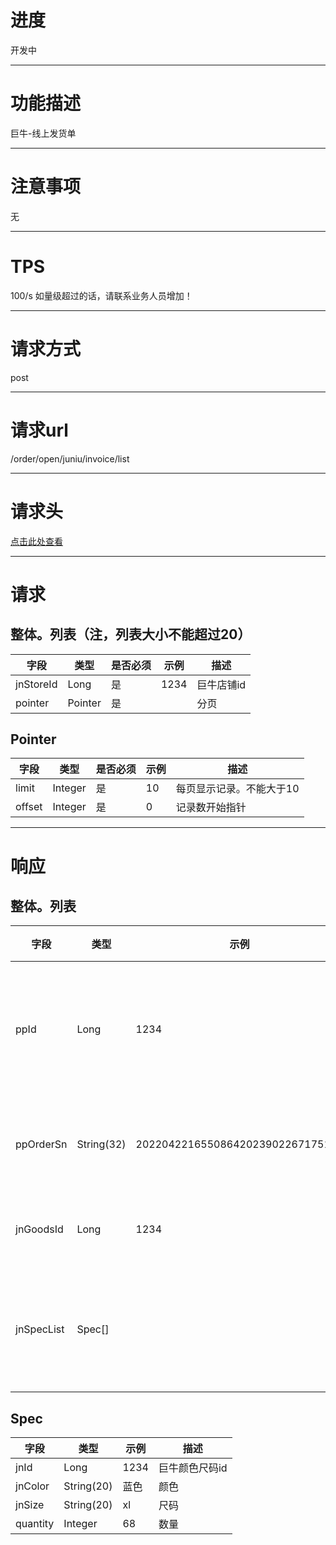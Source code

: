 # 进度
开发中

---

# 功能描述
巨牛-线上发货单

---

# 注意事项
无

---

# TPS
100/s 如量级超过的话，请联系业务人员增加！

---

# 请求方式
post

---

# 请求url
/order/open/juniu/invoice/list

---

# 请求头
[点击此处查看](../请求头部及签名方式.md)

---

# 请求
## 整体。列表（注，列表大小不能超过20）
| 字段            | 类型         |是否必须| 示例                            | 描述                              | 
| -------------- | ------------ | ---- | ------------------------------- | --------------------------------- |
| jnStoreId      | Long         | 是   | 1234                             | 巨牛店铺id                         |
| pointer        | Pointer      | 是   |                                  | 分页                               |


## Pointer
| 字段            | 类型         |是否必须| 示例                            | 描述                              | 
| -------------- | ------------ | ---- | ------------------------------- | --------------------------------- |
| limit          | Integer      |  是  | 10                              | 每页显示记录。不能大于10              |
| offset         | Integer      |  是  | 0                               | 记录数开始指针                     |

---

# 响应
## 整体。列表
| 字段            | 类型         | 示例                              | 描述                               | 
| -------------- | ------------ | -------------------------------- | --------------------------------- |
| ppId             | Long         | 1234                             | 批批网发货单主键id                   |
| ppOrderSn        | String(32)   | 20220422165508642023902267175168 | 批批网订单号                        |
| jnGoodsId        | Long         | 1234                             | 巨牛商品id                         |
| jnSpecList       | Spec[]       |                                  | 巨牛颜色尺码列表                        |



## Spec
| 字段            | 类型         | 示例                              | 描述                               | 
| -------------- | ------------ | -------------------------------- | --------------------------------- |
| jnId           | Long         | 1234                             | 巨牛颜色尺码id                       |
| jnColor        | String(20)   | 蓝色                              | 颜色                               |
| jnSize         | String(20)   | xl                               | 尺码                               |
| quantity       | Integer      | 68                               | 数量                               |
